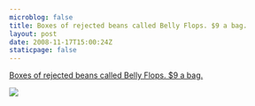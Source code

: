 ```yaml
---
microblog: false
title: Boxes of rejected beans called Belly Flops. $9 a bag.
layout: post
date: 2008-11-17T15:00:24Z
staticpage: false
---
```


[Boxes of rejected beans called Belly Flops. \$9 a
bag.](http://gallery.me.com/darkhawk64/100026/photo1226960909023)

![](http://25.media.tumblr.com/EFXzBOMthgf9lcavqjzMUhBgo1_500.jpg)
